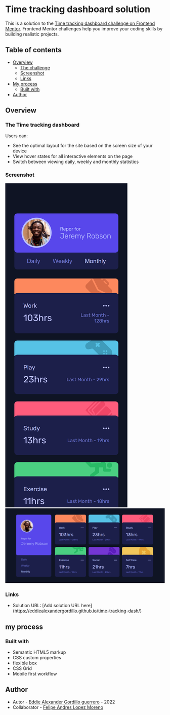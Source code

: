 # Time tracking dashboard solution

This is a solution to the [Time tracking dashboard challenge on Frontend Mentor](https://www.frontendmentor.io/challenges/time-tracking-dashboard-UIQ7167Jw). Frontend Mentor challenges help you improve your coding skills by building realistic projects.

## Table of contents

- [Overview](#overview)
  - [The challenge](#the-challenge)
  - [Screenshot](#screenshot)
  - [Links](#links)
- [My process](#my-process)
  - [Built with](#built-with)
- [Author](#author)

## Overview

### The Time tracking dashboard

Users can:

- See the optimal layout for the site based on the screen size of your device
- View hover states for all interactive elements on the page
- Switch between viewing daily, weekly and monthly statistics

### Screenshot

![](/src/assets/design/screenMobil.png)
![](/src/assets/design/screenDesktop.png)

### Links

- Solution URL: [Add solution URL here] (https://eddiealexandergordillo.github.io/time-tracking-dash/)

## my process

### Built with

- Semantic HTML5 markup
- CSS custom properties
- flexible box
- CSS Grid
- Mobile first workflow

## Author

- Autor - [Eddie Alexander Gordillo guerrero](https://github.com/EddieAlexanderGordillo) - 2022
- Collaborator - [Felipe Andres Lopez Moreno](https://github.com/FelipeAndresLopez)

